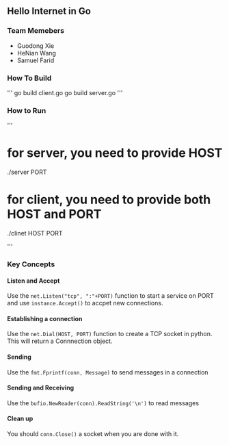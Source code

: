 ## Hello Internet in Go

### Team Memebers

- Guodong Xie
- HeNian Wang
- Samuel Farid


### How To Build

'''
go build client.go
go build server.go
'''

### How to Run

'''

# for server, you need to provide HOST

./server PORT

# for client, you need to provide both HOST and PORT

./clinet HOST PORT

'''

### Key Concepts

#### Listen and Accept

Use the `net.Listen("tcp", ":"+PORT)` function to start a service on PORT and use `instance.Accept()` to accpet new connections.

#### Establishing a connection

Use the `net.Dial(HOST, PORT)` function to create a TCP socket in python. This will return a Connnection object.

#### Sending

Use the `fmt.Fprintf(conn, Message)` to send messages in a connection

#### Sending and Receiving

Use the `bufio.NewReader(conn).ReadString('\n')` to read messages

#### Clean up

You should `conn.Close()` a socket when you are done with it.
